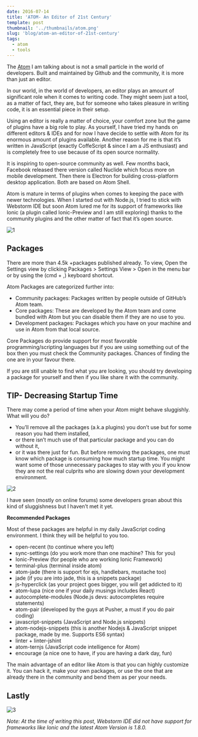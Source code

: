 ```yaml
---
date: 2016-07-14
title: 'ATOM- An Editor of 21st Century'
template: post
thumbnail: '../thumbnails/atom.png'
slug: 'blog/atom-an-editor-of-21st-century'
tags:
  - atom
  - tools
---
```


The [Atom](http://atom.io/) I am talking about is not a small particle in the world of developers. Built and maintained by Github and the community, it is more than just an editor.

In our world, in the world of developers, an editor plays an amount of significant role when it comes to writing code. They might seem just a tool, as a matter of fact, they are, but for someone who takes pleasure in writing code, it is an essential piece in their setup.

Using an editor is really a matter of choice, your comfort zone but the game of plugins have a big role to play. As yourself, I have tried my hands on different editors & IDEs and for now I have decide to settle with Atom for its enormous amount of plugins available. Another reason for me is that it’s written in JavaScript (exactly CoffeScript & since I am a JS enthusiast) and is completely free to use because of its open source normality.

It is inspiring to open-source community as well. Few months back, Facebook released there version called Nuclide which focus more on mobile development. Then there is Electron for building cross-platform desktop application. Both are based on Atom Shell.

Atom is mature in terms of plugins when comes to keeping the pace with newer technologies. When I started out with Node.js, I tried to stick with Webstorm IDE but soon Atom lured me for its support of frameworks like Ionic (a plugin called Ionic-Preview and I am still exploring) thanks to the community plugins and the other matter of fact that it’s open source.

![1](https://i.imgur.com/a5Ziwot.jpg)

## Packages

There are more than 4.5k +packages published already. To view, Open the Settings view by clicking Packages > Settings View > Open in the menu bar or by using the (cmd + ,) keyboard shortcut.

Atom Packages are categorized further into:

- Community packages: Packages written by people outside of GitHub’s Atom team.
- Core packages: These are developed by the Atom team and come bundled with Atom but you can disable them if they are no use to you.
- Development packages: Packages which you have on your machine and use in Atom from that local source.

Core Packages do provide support for most favorable programming/scripting languages but if you are using something out of the box then you must check the Community packages. Chances of finding the one are in your favour there.

If you are still unable to find what you are looking, you should try developing a package for yourself and then if you like share it with the community.

## TIP- Decreasing Startup Time

There may come a period of time when your Atom might behave sluggishly. What will you do?

- You’ll remove all the packages (a.k.a plugins) you don’t use but for some reason you had them installed,
- or there isn’t much use of that particular package and you can do without it,
- or it was there just for fun. But before removing the packages, one must know which package is consuming how much startup time. You might want some of those unnecessary packages to stay with you if you know they are not the real culprits who are slowing down your development environment.

![2](https://i.imgur.com/HEqlVPv.png)

I have seen (mostly on online forums) some developers groan about this kind of sluggishness but I haven’t met it yet.

**Recommended Packages**

Most of these packages are helpful in my daily JavaScript coding environment. I think they will be helpful to you too.

- open-recent (to continue where you left)
- sync-settings (do you work more than one machine? This for you)
- Ionic-Preview (for people who are working Ionic Framework)
- terminal-plus (terminal inside atom)
- atom-jade (there is support for ejs, handlebars, mustache too)
- jade (if you are into jade, this is a snippets package)
- js-hyperclick (as your project goes bigger, you will get addicted to it)
- atom-lupa (nice one if your daily musings includes React)
- autocomplete-modules (Node.js devs: autocompletes require statements)
- atom-pair (developed by the guys at Pusher, a must if you do pair coding)
- javascript-snippets (JavaScript and Node.js snippets)
- atom-nodejs-snippets (this is another Nodejs & JavaScript snippet package, made by me. Supports ES6 syntax)
- linter + linter-jshint
- atom-ternjs (JavaScript code intelligence for Atom)
- encourage (a nice one to have, if you are having a dark day, fun)

The main advantage of an editor like Atom is that you can highly customize it. You can hack it, make your own packages, or use the one that are already there in the community and bend them as per your needs.

## Lastly

![3](https://i.imgur.com/HIgoDE2.jpg)

_Note: At the time of writing this post, Webstorm IDE did not have support for frameworks like Ionic and the latest Atom Version is 1.8.0._
